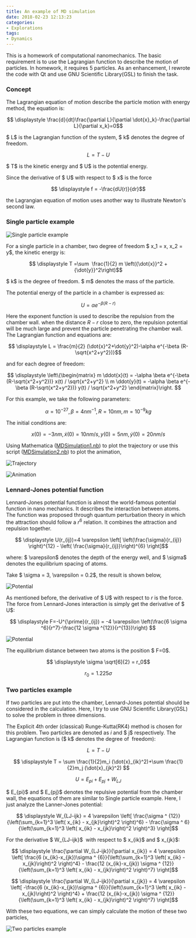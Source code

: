 ```yaml
---
title: An example of MD simulation
date: 2018-02-23 12:13:23
categories:
- Explorations
tags:
- Dynamics
---
```


This is a homework of computational nanomechanics. The basic requirement is to use the Lagrangian function to describe the motion of particles. In homework, it requires 5 particles. As an enhancement, I rewrote the code with Qt and use GNU Scientific Library(GSL) to finish the task.

<!-- more -->

### Concept

The Lagrangian equation of motion describe the particle motion with energy method, the equation is:

$$ \displaystyle \frac{d}{dt}\frac{\partial L}{\partial \dot{x}_k}-\frac{\partial L}{\partial x_k}=0$$

$ L$ is the Lagrangian function of the system, $ k$ denotes the degree of freedom.

$$ \displaystyle L = T - U$$

$ T$ is the kinetic energy and $ U$ is the potential energy.

Since the derivative of $ U$ with respect to $ x$ is the force

$$ \displaystyle f = -\frac{dU(r)}{dr}$$

the Lagrangian equation of motion uses another way to illustrate Newton's second law.

### Single particle example

![Single particle example](/uploads/images/2018/MDSimulation1.png)

For a single particle in a chamber, two degree of freedom $ x_1 = x, x_2 = y$, the kinetic energy is:

$$ \displaystyle T =\sum  \frac{1}{2} m \left({\dot{x}}^2 + {\dot{y}}^2\right)$$

$ k$ is the degree of freedom. $ m$ denotes the mass of the particle.

The potential energy of the particle in a chamber is expressed as:

$$ \displaystyle U = \alpha e^{- \beta(R-r)}$$

Here the exponent function is used to describe the repulsion from the chamber wall. when the distance $R-r$ close to zero, the repulsion potential will be much large and prevent the particle penetrating the chamber wall. The Lagrangian function and equations are:

$$ \displaystyle L = \frac{m}{2} (\dot{x}^2+\dot{y}^2)-\alpha e^{-\beta (R-\sqrt{x^2+y^2})}$$

and for each degree of freedom:

$$
\displaystyle \left\{\begin{matrix}
m \ddot{x}(t) = -\alpha \beta e^{-\beta (R-\sqrt{x^2+y^2})} x(t) / \sqrt{x^2+y^2} \\
m \ddot{y}(t) = -\alpha \beta e^{-\beta (R-\sqrt{x^2+y^2})} y(t) / \sqrt{x^2+y^2}
\end{matrix}\right.
$$

For this example, we take the following parameters:

$$ \displaystyle \alpha = 10^{-27}, \beta = 4nm^{-1}, R = 10nm, m = 10^{-9}kg$$

The initial conditions are:

$$ \displaystyle x(0) = -3nm, \dot{x}(0) = 10nm/s, y(0) = 5nm, \dot{y}(0) = 20nm/s$$

Using Mathematica ([MDSimulation1.nb](/uploads/files/2018/MDSimulation1.zip)) to plot the trajectory or use this script ([MDSimulation2.nb](/uploads/files/2018/MDSimulation2.zip)) to plot the animation,

![Trajectory](/uploads/images/2018/MDSimulation2.png)

![Animation](/uploads/images/2018/MDSimulation3.gif)

### Lennard-Jones potential function

Lennard-Jones potential function is almost the world-famous potential function in nano mechanics. It describes the interaction between atoms. The function was proposed through quantum perturbation theory in which the attraction should follow a $r^{6}$ relation. It combines the attraction and repulsion together.

$$ \displaystyle U(r_{ij})=4 \varepsilon \left[ \left(\frac{\sigma}{r_{ij}} \right)^{12} - \left( \frac{\sigma}{r_{ij}}\right)^{6} \right]$$

where: $ \varepsilon$ denotes the depth of the energy well, and $ \sigma$ denotes the equilibrium spacing of atoms.

Take $ \sigma = 3, \varepsilon = 0.2$, the result is shown below,

![Potential](/uploads/images/2018/MDSimulation4.png)

As mentioned before, the derivative of $ U$ with respect to $r$ is the force. The force from Lennard-Jones interaction is simply get the derivative of $ U$:

$$ \displaystyle F=-U^{\prime}(r_{ij}) = -4 \varepsilon \left(\frac{6 \sigma ^6}{r^7}-\frac{12 \sigma ^{12}}{r^{13}}\right) $$

![Potential](/uploads/images/2018/MDSimulation5.png)

The equilibrium distance between two atoms is the position $ F=0$.

$$ \displaystyle \sigma \sqrt[6]{2} = r_0$$

$$ \displaystyle r_0 = 1.225 \sigma$$

### Two particles example

If two particles are put into the chamber, Lennard-Jones potential should be considered in the calculation. Here, I try to use GNU Scientific Library(GSL) to solve the problem in three dimensions.

The Explicit 4th order (classical) Runge-Kutta(RK4) method is chosen for this problem. Two particles are denoted as $i$ and $ j$ respectively. The Lagrangian function is ($ k$ denotes the degree of  freedom):

$$ \displaystyle L=T-U $$

$$ \displaystyle T = \sum \frac{1}{2}m_i (\dot{x}_{ik}^2)+\sum \frac{1}{2}m_j (\dot{x}_{jk}^2) $$

$$ \displaystyle U = E_{pi} + E_{pj} + W_{LJ}$$

$ E_{pi}$ and $ E_{pj}$ denotes the repulsive potential from the chamber wall, the equations of them are similar to Single particle example. Here, I just analyze the Lanner-Jones potential:

$$ \displaystyle W_{LJ-ijk} = 4 \varepsilon \left[ \frac{\sigma ^ {12}}{\left(\sum_{k=1}^3 \left( x_{ik} - x_{jk}\right)^2 \right)^6} - \frac{\sigma ^ 6}{\left(\sum_{k=1}^3 \left( x_{ik} - x_{jk}\right)^2 \right)^3} \right]$$

For the derivative $ W_{LJ-ijk}$  with respect to $ x_{ik}$ and $ x_{jk}$:

$$ \displaystyle \frac{\partial W_{LJ-ijk}}{\partial x_{ik}} = 4 \varepsilon \left[ \frac{6 (x_{ik}-x_{jk})\sigma ^ {6}}{\left(\sum_{k=1}^3 \left( x_{ik} - x_{jk}\right)^2 \right)^4} - \frac{12 (x_{ik}-x_{jk}) \sigma ^ {12}}{\left(\sum_{k=1}^3 \left( x_{ik} - x_{jk}\right)^2 \right)^7} \right]$$

$$ \displaystyle \frac{\partial W_{LJ-ijk}}{\partial x_{jk}} = 4 \varepsilon \left[ -\frac{6 (x_{ik}-x_{jk})\sigma ^ {6}}{\left(\sum_{k=1}^3 \left( x_{ik} - x_{jk}\right)^2 \right)^4} + \frac{12 (x_{ik}-x_{jk}) \sigma ^ {12}}{\left(\sum_{k=1}^3 \left( x_{ik} - x_{jk}\right)^2 \right)^7} \right]$$

With these two equations, we can simply calculate the motion of these two particles,

![Two particles example](/uploads/images/2018/MDSimulation6.gif)









